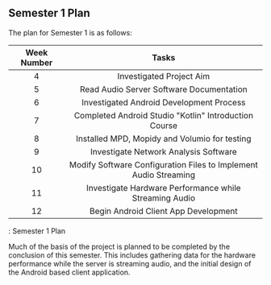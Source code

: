 ## Semester 1 Plan

The plan for Semester 1 is as follows:

| Week Number | Tasks |
|:-:|:-:|
| 4 | Investigated Project Aim |
| 5 | Read Audio Server Software Documentation |
| 6 | Investigated Android Development Process |
| 7 | Completed Android Studio "Kotlin" Introduction Course |
| 8 | Installed MPD, Mopidy and Volumio for testing |
| 9 | Investigate Network Analysis Software |
| 10 | Modify Software Configuration Files to Implement Audio Streaming |
| 11 | Investigate Hardware Performance while Streaming Audio |
| 12 | Begin Android Client App Development |

: Semester 1 Plan

Much of the basis of the project is planned to be completed by the conclusion of
this semester. This includes gathering data for the hardware performance while
the server is streaming audio, and the initial design of the Android based client
application.
